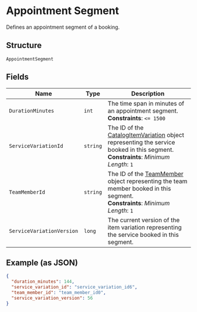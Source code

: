 
# Appointment Segment

Defines an appointment segment of a booking.

## Structure

`AppointmentSegment`

## Fields

| Name | Type | Description |
|  --- | --- | --- |
| `DurationMinutes` | `int` | The time span in minutes of an appointment segment.<br>**Constraints**: `<= 1500` |
| `ServiceVariationId` | `string` | The ID of the [CatalogItemVariation](#type-CatalogItemVariation) object representing the service booked in this segment.<br>**Constraints**: *Minimum Length*: `1` |
| `TeamMemberId` | `string` | The ID of the [TeamMember](#type-TeamMember) object representing the team member booked in this segment.<br>**Constraints**: *Minimum Length*: `1` |
| `ServiceVariationVersion` | `long` | The current version of the item variation representing the service booked in this segment. |

## Example (as JSON)

```json
{
  "duration_minutes": 144,
  "service_variation_id": "service_variation_id6",
  "team_member_id": "team_member_id0",
  "service_variation_version": 56
}
```

